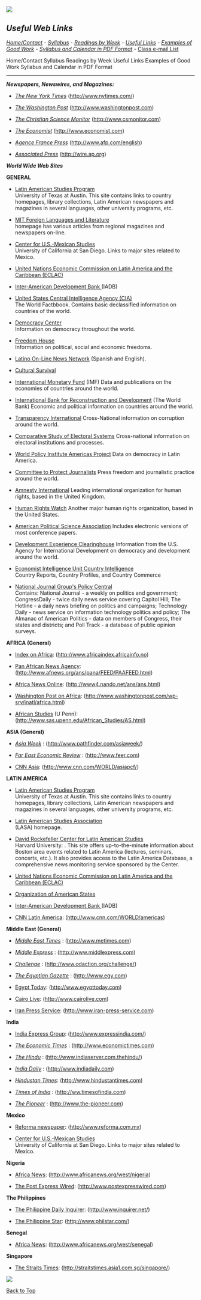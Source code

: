 ##

## ![](images/barnone.gif)  

## _Useful Web Links_



[_Home/Contact_](index.html) \- [_Syllabus_](syllabus.html) \- [_Readings by
Week_](readings.html) \- [_Useful Links_](weblinks.html) \- [_Examples of Good
Work_](papers.html) \- [_Syllabus and Calendar in PDF
Format_](17.541J_Syllabus.pdf) \- [Class e-mail
List](mailto:17.541j-students@mit.edu)[](classlist.html)

Home/Contact Syllabus Readings by Week Useful Links Examples of Good Work
Syllabus and Calendar in PDF Format

* * *



_**_Newspapers, Newswires, and Magazines:_**_

  * _[The New York Times](http://www.nytimes.com/)_ (http://www.nytimes.com/) 

  * _[The Washington Post](http://www.washingtonpost.com/)_ (http://www.washingtonpost.com) 

  * _[The Christian Science Monitor](http://www.csmonitor.com)_ (http://www.csmonitor.com) 

  * _[The Economist](http://www.economist.com)_ (http://www.economist.com) 

  * _[Agence France Press](http://www.afp.com/english)_ (http://www.afp.com/english) 

  * _[Associated Press](http://wire.ap.org/)_ (http://wire.ap.org) 

_**World Wide Web Sites**_

__**GENERAL**__

  * [Latin American Studies Program](http://lanic.utexas.edu:80/las.html/)  
University of Texas at Austin. This site contains links to country homepages,
library collections, Latin American newspapers and magazines in several
languages, other university programs, etc.

  * [MIT Foreign Languages and Literature](http://web.mit.edu/fll/)  
homepage has various articles from regional magazines and newspapers on-line.

  * [Center for U.S.-Mexican Studies](http://weber.ucsd.edu/Depts/USMex/welcome.htm)  
University of California at San Diego. Links to major sites related to Mexico.

  * [United Nations Economic Commission on Latin America and the Caribbean (ECLAC)](http://www.eclac.cl/English/EclacSystem/icepa1.html)

  * [Inter-American Development Bank ](http://www.iadb.org/)(IADB)

  * [United States Central Intelligence Agency (CIA)](http://www.odci.gov/cia/publications/factbook)  
The World Factbbook. Contains basic declassified information on countries of
the world.

  * [Democracy Center](http://www.democracyctr.org/)  
Information on democracy throughout the world.

  * [Freedom House](http://www.freedomhouse.org/)  
Information on political, social and economic freedoms.

  * [Latino On-Line News Network](http://www.latnn.com/) (Spanish and English).

  * [Cultural Survival](http://www.cs.org/)

  * [International Monetary Fund](http://www.imf.org) (IMF) Data and publications on the economies of countries around the world.

  * [International Bank for Reconstruction and Development](http://www.worldbank.org) (The World Bank) Economic and political information on countries around the world.

  * [Transparency International](http://www.transparency.org) Cross-National information on corruption around the world.

  * [Comparative Study of Electoral Systems](http://www.umich.edu/%7Enes/cses/cses.htm) Cross-national information on electoral institutions and processes.

  * [World Policy Institute Americas Project](http://www.worldpolicy.org/Americas/prindex.html) Data on democracy in Latin America.

  * [Committee to Protect Journalists](http://www.cpj.org) Press freedom and journalistic practice around the world.

  * [Amnesty International](http://www.amnesty.org) Leading international organization for human rights, based in the United Kingdom.

  * [Human Rights Watch](http://www.hrw.org) Another major human rights organization, based in the United States.

  * [American Political Science Association](http:/www.apsanet.org) Includes electronic versions of most conference papers.

  * [Development Experience Clearinghouse](http://www.dec.org) Information from the U.S. Agency for International Development on democracy and development around the world.

  * [Economist Intelligence Unit Country Intelligence](http://libraries.mit.edu/get/eiu)  
Country Reports, Country Profiles, and Country Commerce

  * [National Journal Group's Policy Central](http://libraries.mit.edu/get/natljour)  
Contains: National Journal - a weekly on politics and government;
CongressDaily \- twice daily news service covering Capitol Hill; The Hotline -
a daily news briefing on politics and campaigns; Technology Daily - news
service on information technology politics and policy; The Almanac of American
Politics \- data on members of Congress, their states and districts; and Poll
Track \- a database of public opinion surveys.



__**AFRICA (General)**__

  * [Index on Africa](http://www.africaindex.africainfo.no): (http://www.africaindex.africainfo.no)

  * [Pan African News Agency](http://www.afnews.org/ans/pana/FEED/PAAFEED.html): (http://www.afnews.org/ans/pana/FEED/PAAFEED.html)

  * [Africa News Online](http://www4.nando.net/ans/ans.html): (http://www4.nando.net/ans/ans.html)

  * [Washington Post on Africa](http://www.washingtonpost.com/wp-srv/inatl/africa.html): (http://www.washingtonpost.com/wp-srv/inatl/africa.html)

  * [African Studies](http://www.sas.upenn.edu/African_Studies/AS.html) (U Penn): (http://www.sas.upenn.edu/African_Studies/AS.html)

__**ASIA (General)**__

  * _[Asia Week](http://www.pathfinder.com/asiaweek/)_ : (http://www.pathfinder.com/asiaweek/)

  * _[Far East Economic Review](http://www.feer.com)_ : (http://www.feer.com)

  * [CNN Asia](http://www.cnn.com/WORLD/asiapcf): (http://www.cnn.com/WORLD/asiapcf/)

__**LATIN AMERICA**__

  * [Latin American Studies Program](http://lanic.utexas.edu:80/las.html/)  
University of Texas at Austin. This site contains links to country homepages,
library collections, Latin American newspapers and magazines in several
languages, other university programs, etc.

  * [Latin American Studies Association](http://lasa.international.pitt.edu)  
(LASA) homepage.

  * [David Rockefeller Center for Latin American Studies](http://www.fas.harvard.edu/~drclas/)  
Harvard University: . This site offers up-to-the-minute information about
Boston area events related to Latin America (lectures, seminars, concerts,
etc.). It also provides access to the Latin America Database, a comprehensive
news monitoring service sponsored by the Center.

  * [United Nations Economic Commission on Latin America and the Caribbean (ECLAC)](http://www.eclac.cl/English/EclacSystem/icepa1.html)

  * [Organization of American States](http://www.oas.org/)

  * [Inter-American Development Bank ](http://www.iadb.org/)(IADB)

  * [CNN Latin America](http://www.cnn.com/WORLD/americas): (http://www.cnn.com/WORLD/americas) 

__**Middle East (General)**__

  * _[Middle East Times](http://www.metimes.com)_ : (http://www.metimes.com)

  * _[Middle Express](http://www.middlexpress.com)_ : (http://www.middlexpress.com)

  * _[Challenge](http://www.odaction.org/challenge/)_ : (http://www.odaction.org/challenge/)

  * _[The Egyptian Gazette](http://www.egy.com)_ : (http://www.egy.com)

  * [Egypt Today](http://www.egypttoday.com): (http://www.egypttoday.com)

  * [Cairo Live](http://www.cairolive.com): (http://www.cairolive.com)

  * [Iran Press Service](http://www.iran-press-service.com): (http://www.iran-press-service.com) 

__**India**__

  * [India Express Group](http://www.expressindia.com/): (http://www.expressindia.com/)

  * _[The Economic Times](http://www.economictimes.com)_ : (http://www.economictimes.com)

  * _[The Hindu](http://www.indiaserver.com.thehindu/)_ : (http://www.indiaserver.com.thehindu/)

  * _[India Daily](http://www.indiadaily.com)_ : (http://www.indiadaily.com)

  * [_Hindustan Times_](http://www.hindustantimes.com): (http://www.hindustantimes.com)

  * _[Times of India](http://ww.timesofindia.com)_ : (http://ww.timesofindia.com)

  * _[The Pioneer](http://www.the-pioneer.com)_ : (http://www.the-pioneer.com) 

__**Mexico**__

  * [Reforma newspaper](http://www.reforma.com.mx): (http://www.reforma.com.mx)

  * [Center for U.S.-Mexican Studies](http://weber.ucsd.edu/Depts/USMex/welcome.htm)  
University of California at San Diego. Links to major sites related to Mexico.

__**Nigeria**__

  * [Africa News](http://www.africanews.org/west/nigeria): (http://www.africanews.org/west/nigeria)

  * [The Post Express Wired](http://www.postexpresswired.com): (http://www.postexpresswired.com) 

__**The Philippines**__

  * [The Philippine Daily Inquirer](http://www.inquirer.net/): (http://www.inquirer.net/)

  * [The Philippine Star](http://www.philstar.com/): (http://www.philstar.com/) 

__**Senegal**__

  * [Africa News](http://www.africanews.org/west/senegal): (http://www.africanews.org/west/senegal) 

__**Singapore**__

  * [The Straits Times](http://straitstimes.asia1.com.sg/singapore/): (http://straitstimes.asia1.com.sg/singapore/)

![](images/barnone.gif)

[ Back to Top](weblinks.html)

